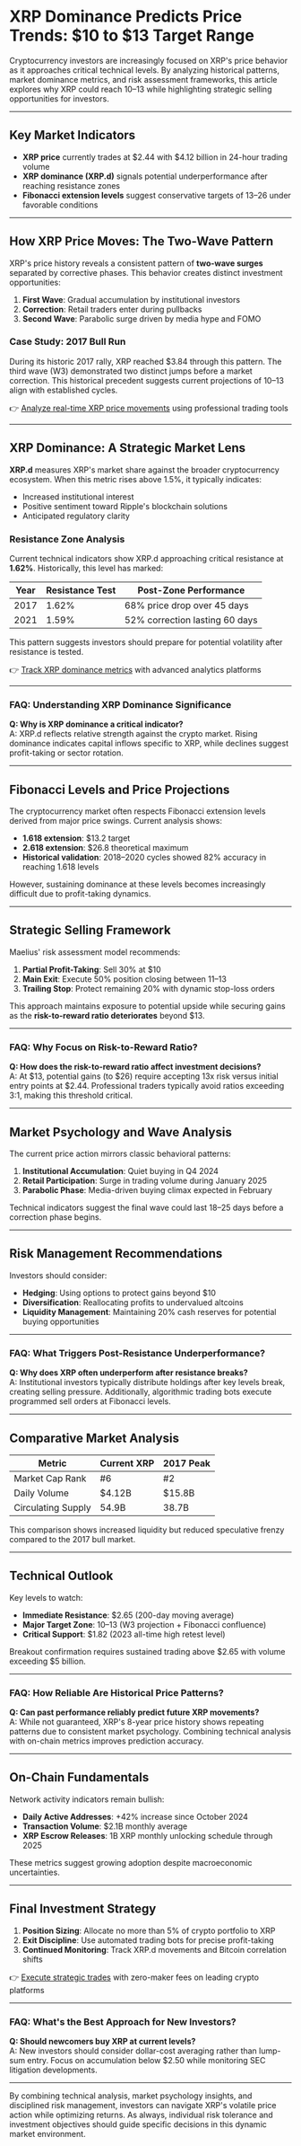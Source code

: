 # XRP Dominance Predicts Price Trends: $10 to $13 Target Range

Cryptocurrency investors are increasingly focused on XRP's price behavior as it approaches critical technical levels. By analyzing historical patterns, market dominance metrics, and risk assessment frameworks, this article explores why XRP could reach $10–$13 while highlighting strategic selling opportunities for investors.

---

## Key Market Indicators

- **XRP price** currently trades at $2.44 with $4.12 billion in 24-hour trading volume  
- **XRP dominance (XRP.d)** signals potential underperformance after reaching resistance zones  
- **Fibonacci extension levels** suggest conservative targets of $13–$26 under favorable conditions  

---

## How XRP Price Moves: The Two-Wave Pattern

XRP's price history reveals a consistent pattern of **two-wave surges** separated by corrective phases. This behavior creates distinct investment opportunities:

1. **First Wave**: Gradual accumulation by institutional investors  
2. **Correction**: Retail traders enter during pullbacks  
3. **Second Wave**: Parabolic surge driven by media hype and FOMO  

### Case Study: 2017 Bull Run  
During its historic 2017 rally, XRP reached $3.84 through this pattern. The third wave (W3) demonstrated two distinct jumps before a market correction. This historical precedent suggests current projections of $10–$13 align with established cycles.

👉 [Analyze real-time XRP price movements](https://bit.ly/okx-bonus) using professional trading tools

---

## XRP Dominance: A Strategic Market Lens

**XRP.d** measures XRP's market share against the broader cryptocurrency ecosystem. When this metric rises above 1.5%, it typically indicates:

- Increased institutional interest  
- Positive sentiment toward Ripple's blockchain solutions  
- Anticipated regulatory clarity  

### Resistance Zone Analysis  
Current technical indicators show XRP.d approaching critical resistance at **1.62%**. Historically, this level has marked:

| Year | Resistance Test | Post-Zone Performance |  
|------|-----------------|-----------------------|  
| 2017 | 1.62%           | 68% price drop over 45 days |  
| 2021 | 1.59%           | 52% correction lasting 60 days |  

This pattern suggests investors should prepare for potential volatility after resistance is tested.

👉 [Track XRP dominance metrics](https://bit.ly/okx-bonus) with advanced analytics platforms  

---

### FAQ: Understanding XRP Dominance Significance  
**Q: Why is XRP dominance a critical indicator?**  
A: XRP.d reflects relative strength against the crypto market. Rising dominance indicates capital inflows specific to XRP, while declines suggest profit-taking or sector rotation.

---

## Fibonacci Levels and Price Projections

The cryptocurrency market often respects Fibonacci extension levels derived from major price swings. Current analysis shows:

- **1.618 extension**: $13.2 target  
- **2.618 extension**: $26.8 theoretical maximum  
- **Historical validation**: 2018–2020 cycles showed 82% accuracy in reaching 1.618 levels  

However, sustaining dominance at these levels becomes increasingly difficult due to profit-taking dynamics.

---

## Strategic Selling Framework

Maelius' risk assessment model recommends:

1. **Partial Profit-Taking**: Sell 30% at $10  
2. **Main Exit**: Execute 50% position closing between $11–$13  
3. **Trailing Stop**: Protect remaining 20% with dynamic stop-loss orders  

This approach maintains exposure to potential upside while securing gains as the **risk-to-reward ratio deteriorates** beyond $13.

---

### FAQ: Why Focus on Risk-to-Reward Ratio?  
**Q: How does the risk-to-reward ratio affect investment decisions?**  
A: At $13, potential gains (to $26) require accepting 13x risk versus initial entry points at $2.44. Professional traders typically avoid ratios exceeding 3:1, making this threshold critical.

---

## Market Psychology and Wave Analysis

The current price action mirrors classic behavioral patterns:

1. **Institutional Accumulation**: Quiet buying in Q4 2024  
2. **Retail Participation**: Surge in trading volume during January 2025  
3. **Parabolic Phase**: Media-driven buying climax expected in February  

Technical indicators suggest the final wave could last 18–25 days before a correction phase begins.

---

## Risk Management Recommendations

Investors should consider:

- **Hedging**: Using options to protect gains beyond $10  
- **Diversification**: Reallocating profits to undervalued altcoins  
- **Liquidity Management**: Maintaining 20% cash reserves for potential buying opportunities  

---

### FAQ: What Triggers Post-Resistance Underperformance?  
**Q: Why does XRP often underperform after resistance breaks?**  
A: Institutional investors typically distribute holdings after key levels break, creating selling pressure. Additionally, algorithmic trading bots execute programmed sell orders at Fibonacci levels.

---

## Comparative Market Analysis

| Metric              | Current XRP  | 2017 Peak    |  
|---------------------|------------|--------------|  
| Market Cap Rank     | #6         | #2           |  
| Daily Volume        | $4.12B     | $15.8B       |  
| Circulating Supply  | 54.9B      | 38.7B        |  

This comparison shows increased liquidity but reduced speculative frenzy compared to the 2017 bull market.

---

## Technical Outlook

Key levels to watch:

- **Immediate Resistance**: $2.65 (200-day moving average)  
- **Major Target Zone**: $10–$13 (W3 projection + Fibonacci confluence)  
- **Critical Support**: $1.82 (2023 all-time high retest level)  

Breakout confirmation requires sustained trading above $2.65 with volume exceeding $5 billion.

---

### FAQ: How Reliable Are Historical Price Patterns?  
**Q: Can past performance reliably predict future XRP movements?**  
A: While not guaranteed, XRP's 8-year price history shows repeating patterns due to consistent market psychology. Combining technical analysis with on-chain metrics improves prediction accuracy.

---

## On-Chain Fundamentals

Network activity indicators remain bullish:

- **Daily Active Addresses**: +42% increase since October 2024  
- **Transaction Volume**: $2.1B monthly average  
- **XRP Escrow Releases**: 1B XRP monthly unlocking schedule through 2025  

These metrics suggest growing adoption despite macroeconomic uncertainties.

---

## Final Investment Strategy

1. **Position Sizing**: Allocate no more than 5% of crypto portfolio to XRP  
2. **Exit Discipline**: Use automated trading bots for precise profit-taking  
3. **Continued Monitoring**: Track XRP.d movements and Bitcoin correlation shifts  

👉 [Execute strategic trades](https://bit.ly/okx-bonus) with zero-maker fees on leading crypto platforms  

---

### FAQ: What's the Best Approach for New Investors?  
**Q: Should newcomers buy XRP at current levels?**  
A: New investors should consider dollar-cost averaging rather than lump-sum entry. Focus on accumulation below $2.50 while monitoring SEC litigation developments.  

---

By combining technical analysis, market psychology insights, and disciplined risk management, investors can navigate XRP's volatile price action while optimizing returns. As always, individual risk tolerance and investment objectives should guide specific decisions in this dynamic market environment.